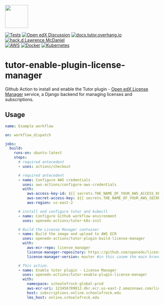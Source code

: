 <img src="https://avatars.githubusercontent.com/u/40179672" width="75">

[![Tests](https://github.com/openedx-actions/tutor-enable-plugin-license-manager/actions/workflows/testRelease.yml/badge.svg)](https://github.com/openedx-actions/tutor-enable-plugin-license-manager/actions)
[![Open edX Discussion](https://img.shields.io/static/v1?logo=discourse&label=Forums&style=flat-square&color=000000&message=discuss.openedx.org)](https://discuss.openedx.org/)
[![docs.tutor.overhang.io](https://img.shields.io/static/v1?logo=readthedocs&label=Documentation&style=flat-square&color=blue&message=docs.tutor.overhang.io)](https://docs.tutor.overhang.io)
[![hack.d Lawrence McDaniel](https://img.shields.io/badge/hack.d-Lawrence%20McDaniel-orange.svg)](https://lawrencemcdaniel.com)<br/>
[![AWS](https://img.shields.io/badge/AWS-%23FF9900.svg?style=for-the-badge&logo=amazon-aws&logoColor=white)](https://aws.amazon.com/)
[![Docker](https://img.shields.io/badge/docker-%230db7ed.svg?style=for-the-badge&logo=docker&logoColor=white)](https://www.docker.com/)
[![Kubernetes](https://img.shields.io/badge/kubernetes-%23326ce5.svg?style=for-the-badge&logo=kubernetes&logoColor=white)](https://kubernetes.io/)

# tutor-enable-plugin-license-manager

Github Action to install and enable the Tutor plugin - [Open edX License Manager](https://github.com/openedx/license-manager) service, a Django backend for managing licenses and subscriptions.

## Usage

```yaml
name: Example workflow

on: workflow_dispatch

jobs:
  build:
    runs-on: ubuntu-latest
    steps:
      # required antecedent
      - uses: actions/checkout

      # required antecedent
      - name: Configure AWS credentials
        uses: aws-actions/configure-aws-credentials
        with:
          aws-access-key-id: ${{ secrets.THE_NAME_OF_YOUR_AWS_ACCESS_KEY_ID }}
          aws-secret-access-key: ${{ secrets.THE_NAME_OF_YOUR_AWS_SECRET_ACCESS_KEY }}
          aws-region: us-east-2

      # install and configure tutor and kubectl
      - name: Configure Github workflow environment
        uses: openedx-actions/tutor-k8s-init

      # Build the License Manager container
      - name: Build the image and upload to AWS ECR
        uses: openedx-actions/tutor-plugin-build-license-manager
        with:
          aws-ecr-repo: license_manager
          license-manager-repository: https://github.com/openedx/license-manager.git
          license-manager-version: master #in this casem the main branch is specified. You may also specify a tag

      # This action.
      - name: Enable tutor plugin - License Manager
        uses: openedx-actions/tutor-enable-plugin-license-manager
        with:
          namespace: schoolofrock-global-prod
          aws-ecr-uri: 123456789012.dkr.ecr.us-east-2.amazonaws.com/license_manager:latest
          host: subscriptions.online.schoolofrock.edu
          lms_host: online.schoolofrock.edu
```
